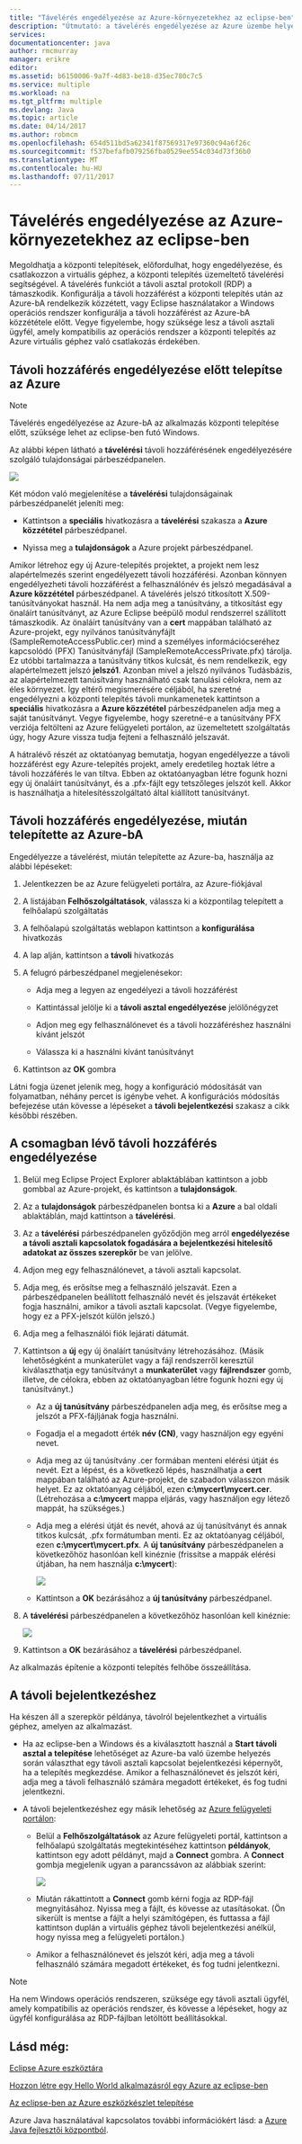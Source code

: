 ```yaml
---
title: "Távelérés engedélyezése az Azure-környezetekhez az eclipse-ben"
description: "Útmutató: a távelérés engedélyezése az Azure üzembe helyezése az Azure-eszközkészlet az eclipse-ben."
services: 
documentationcenter: java
author: rmcmurray
manager: erikre
editor: 
ms.assetid: b6150006-9a7f-4d83-be18-d35ec780c7c5
ms.service: multiple
ms.workload: na
ms.tgt_pltfrm: multiple
ms.devlang: Java
ms.topic: article
ms.date: 04/14/2017
ms.author: robmcm
ms.openlocfilehash: 654d511bd5a62341f87569317e97360c94a6f26c
ms.sourcegitcommit: f537befafb079256fba0529ee554c034d73f36b0
ms.translationtype: MT
ms.contentlocale: hu-HU
ms.lasthandoff: 07/11/2017
---
```

# <a name="enabling-remote-access-for-azure-deployments-in-eclipse"></a>Távelérés engedélyezése az Azure-környezetekhez az eclipse-ben
Megoldhatja a központi telepítések, előfordulhat, hogy engedélyezése, és csatlakozzon a virtuális géphez, a központi telepítés üzemeltető távelérési segítségével. A távelérés funkciót a távoli asztal protokoll (RDP) a támaszkodik. Konfigurálja a távoli hozzáférést a központi telepítés után az Azure-bA rendelkezik közzétett, vagy Eclipse használatakor a Windows operációs rendszer konfigurálja a távoli hozzáférést az Azure-bA közzététele előtt. Vegye figyelembe, hogy szüksége lesz a távoli asztali ügyfél, amely kompatibilis az operációs rendszer a központi telepítés az Azure virtuális géphez való csatlakozás érdekében.

## <a name="how-to-enable-remote-access-before-you-deploy-to-azure"></a>Távoli hozzáférés engedélyezése előtt telepítse az Azure
> [!NOTE]
> Távelérés engedélyezése az Azure-bA az alkalmazás központi telepítése előtt, szüksége lehet az eclipse-ben futó Windows.
> 
> 

Az alábbi képen látható a **távelérési** távoli hozzáférésének engedélyezésére szolgáló tulajdonságai párbeszédpanelen.

![][ic719494]

Két módon való megjelenítése a **távelérési** tulajdonságainak párbeszédpanelét jeleníti meg:

* Kattintson a **speciális** hivatkozásra a **távelérési** szakasza a **Azure közzététel** párbeszédpanel.

* Nyissa meg a **tulajdonságok** a Azure projekt párbeszédpanel.

Amikor létrehoz egy új Azure-telepítés projektet, a projekt nem lesz alapértelmezés szerint engedélyezett távoli hozzáférési. Azonban könnyen engedélyezheti távoli hozzáférést a felhasználónév és jelszó megadásával a **Azure közzététel** párbeszédpanel. A távelérés jelszó titkosított X.509-tanúsítványokat használ. Ha nem adja meg a tanúsítvány, a titkosítást egy önaláírt tanúsítványt, az Azure Eclipse beépülő modul rendszerrel szállított támaszkodik. Az önaláírt tanúsítvány van a **cert** mappában található az Azure-projekt, egy nyilvános tanúsítványfájlt (SampleRemoteAccessPublic.cer) mind a személyes információcseréhez kapcsolódó (PFX) Tanúsítványfájl (SampleRemoteAccessPrivate.pfx) tárolja. Ez utóbbi tartalmazza a tanúsítvány titkos kulcsát, és nem rendelkezik, egy alapértelmezett jelszó **jelszó1**. Azonban mivel a jelszó nyilvános Tudásbázis, az alapértelmezett tanúsítvány használható csak tanulási célokra, nem az éles környezet. Így eltérő megismerésére céljából, ha szeretné engedélyezni a központi telepítés távoli munkamenetek kattintson a **speciális** hivatkozásra a **Azure közzététel** párbeszédpanelen adja meg a saját tanúsítványt. Vegye figyelembe, hogy szeretné-e a tanúsítvány PFX verziója feltölteni az Azure felügyeleti portálon, az üzemeltetett szolgáltatás úgy, hogy Azure vissza tudja fejteni a felhasználó jelszavát.

A hátralévő részét az oktatóanyag bemutatja, hogyan engedélyezze a távoli hozzáférést egy Azure-telepítés projekt, amely eredetileg hoztak létre a távoli hozzáférés le van tiltva. Ebben az oktatóanyagban létre fogunk hozni egy új önaláírt tanúsítványt, és a .pfx-fájlt egy tetszőleges jelszót kell. Akkor is használhatja a hitelesítésszolgáltató által kiállított tanúsítványt.

## <a name="how-to-enable-remote-access-after-you-have-deployed-to-azure"></a>Távoli hozzáférés engedélyezése, miután telepítette az Azure-bA
Engedélyezze a távelérést, miután telepítette az Azure-ba, használja az alábbi lépéseket:

1. Jelentkezzen be az Azure felügyeleti portálra, az Azure-fiókjával

2. A listájában **Felhőszolgáltatások**, válassza ki a központilag telepített a felhőalapú szolgáltatás

3. A felhőalapú szolgáltatás weblapon kattintson a **konfigurálása** hivatkozás

4. A lap alján, kattintson a **távoli** hivatkozás

5. A felugró párbeszédpanel megjelenésekor:
   
   * Adja meg a legyen az engedélyezi a távoli hozzáférést

   * Kattintással jelölje ki a **távoli asztal engedélyezése** jelölőnégyzet
   
   * Adjon meg egy felhasználónevet és a távoli hozzáféréshez használni kívánt jelszót
   
   * Válassza ki a használni kívánt tanúsítványt

6. Kattintson az **OK** gombra 

Látni fogja üzenet jelenik meg, hogy a konfiguráció módosítását van folyamatban, néhány percet is igénybe vehet. A konfigurációs módosítás befejezése után kövesse a lépéseket a **távoli bejelentkezési** szakasz a cikk későbbi részében.

## <a name="how-to-enable-remote-access-in-your-package"></a>A csomagban lévő távoli hozzáférés engedélyezése
1. Belül meg Eclipse Project Explorer ablaktáblában kattintson a jobb gombbal az Azure-projekt, és kattintson a **tulajdonságok**.

2. Az a **tulajdonságok** párbeszédpanelen bontsa ki a **Azure** a bal oldali ablaktáblán, majd kattintson a **távelérési**.

3. Az a **távelérési** párbeszédpanelen győződjön meg arról **engedélyezése a távoli asztali kapcsolatok fogadására a bejelentkezési hitelesítő adatokat az összes szerepkör** be van jelölve.

4. Adjon meg egy felhasználónevet, a távoli asztali kapcsolat.

5. Adja meg, és erősítse meg a felhasználó jelszavát. Ezen a párbeszédpanelen beállított felhasználó nevét és jelszavát értékeket fogja használni, amikor a távoli asztali kapcsolat. (Vegye figyelembe, hogy ez a PFX-jelszót külön jelszó.)

6. Adja meg a felhasználói fiók lejárati dátumát.

7. Kattintson a **új** egy új önaláírt tanúsítvány létrehozásához. (Másik lehetőségként a munkaterület vagy a fájl rendszerről keresztül kiválaszthatja egy tanúsítványt a **munkaterület** vagy **fájlrendszer** gomb, illetve, de célokra, ebben az oktatóanyagban létre fogunk hozni egy új tanúsítványt.)

   * Az a **új tanúsítvány** párbeszédpanelen adja meg, és erősítse meg a jelszót a PFX-fájljának fogja használni.

   * Fogadja el a megadott érték **név (CN)**, vagy használjon egy egyéni nevet.

   * Adja meg az új tanúsítvány .cer formában menteni elérési útját és nevét. Ezt a lépést, és a következő lépés, használhatja a **cert** mappában található az Azure-projekt, de szabadon válasszon másik helyet. Ez az oktatóanyag céljából, ezen **c:\mycert\mycert.cer**. (Létrehozása a **c:\mycert** mappa eljárás, vagy használjon egy létező mappát, ha szükséges.)

   * Adja meg a elérési útját és nevét, ahová az új tanúsítványt és annak titkos kulcsát, .pfx formátumban menti. Ez az oktatóanyag céljából, ezen **c:\mycert\mycert.pfx**. A **új tanúsítvány** párbeszédpanelen a következőhöz hasonlóan kell kinéznie (frissítse a mappák elérési útjában, ha nem használja **c:\mycert**):
     
      ![][ic712275]

   * Kattintson a **OK** bezárásához a **új tanúsítvány** párbeszédpanel.

8. A **távelérési** párbeszédpanelen a következőhöz hasonlóan kell kinéznie:</p>
   
   ![][ic719495]

9. Kattintson a **OK** bezárásához a **távelérési** párbeszédpanel.

Az alkalmazás építenie a központi telepítés felhőbe összeállítása.

## <a name="to-log-in-remotely"></a>A távoli bejelentkezéshez
Ha készen áll a szerepkör példánya, távolról bejelentkezhet a virtuális géphez, amelyen az alkalmazást.

* Ha az eclipse-ben a Windows és a kiválasztott használ a **Start távoli asztal a telepítése** lehetőséget az Azure-ba való üzembe helyezés során választhat egy távoli asztali kapcsolat bejelentkezési képernyőt, ha a telepítés megkezdése. Amikor a felhasználónevet és jelszót kéri, adja meg a távoli felhasználó számára megadott értékeket, és fog tudni jelentkezni.

* A távoli bejelentkezéshez egy másik lehetőség az <a href="http://go.microsoft.com/fwlink/?LinkID=512959">Azure felügyeleti portálon</a>:
  
  * Belül a **Felhőszolgáltatások** az Azure felügyeleti portál, kattintson a felhőalapú szolgáltatás megtekintéséhez kattintson **példányok**, kattintson egy adott példányt, majd a **Connect** gombra. A **Connect** gombja megjelenik ugyan a parancssávon az alábbiak szerint:
    
      ![][ic659273]

  * Miután rákattintott a **Connect** gomb kérni fogja az RDP-fájl megnyitásához. Nyissa meg a fájlt, és kövesse az utasításokat. (Ön sikerült is mentse a fájlt a helyi számítógépen, és futtassa a fájl kattintson duplán a virtuális géphez távoli bejelentkezési anélkül, hogy nyissa meg a felügyeleti portálon.)

  * Amikor a felhasználónevet és jelszót kéri, adja meg a távoli felhasználó számára megadott értékeket, és fog tudni jelentkezni.

> [!NOTE]
> Ha nem Windows operációs rendszeren, szüksége egy távoli asztali ügyfél, amely kompatibilis az operációs rendszer, és kövesse a lépéseket, hogy az ügyfél konfigurálása az RDP-fájlban letöltött beállításokkal.
> 
> 

## <a name="see-also"></a>Lásd még:
[Eclipse Azure eszköztára][Azure Toolkit for Eclipse]

[Hozzon létre egy Hello World alkalmazásról egy Azure az eclipse-ben][Creating a Hello World Application for Azure in Eclipse]

[Az eclipse-ben az Azure eszközkészlet telepítése][Installing the Azure Toolkit for Eclipse] 

Azure Java használatával kapcsolatos további információkért lásd: a [Azure Java fejlesztői központból][Azure Java Developer Center].

<!-- URL List -->

[Azure Java Developer Center]: http://go.microsoft.com/fwlink/?LinkID=699547
[Azure Management Portal]: http://go.microsoft.com/fwlink/?LinkID=512959
[Azure Toolkit for Eclipse]: http://go.microsoft.com/fwlink/?LinkID=699529
[Creating a Hello World Application for Azure in Eclipse]: http://go.microsoft.com/fwlink/?LinkID=699533
[Installing the Azure Toolkit for Eclipse]: http://go.microsoft.com/fwlink/?LinkId=699546

<!-- IMG List -->

[ic712275]: ./media/azure-toolkit-for-eclipse-enabling-remote-access-for-azure-deployments/ic712275.png
[ic719495]: ./media/azure-toolkit-for-eclipse-enabling-remote-access-for-azure-deployments/ic719495.png
[ic719494]: ./media/azure-toolkit-for-eclipse-enabling-remote-access-for-azure-deployments/ic719494.png
[ic659273]: ./media/azure-toolkit-for-eclipse-enabling-remote-access-for-azure-deployments/ic659273.png

<!-- Legacy MSDN URL = https://msdn.microsoft.com/library/azure/hh690951.aspx -->
